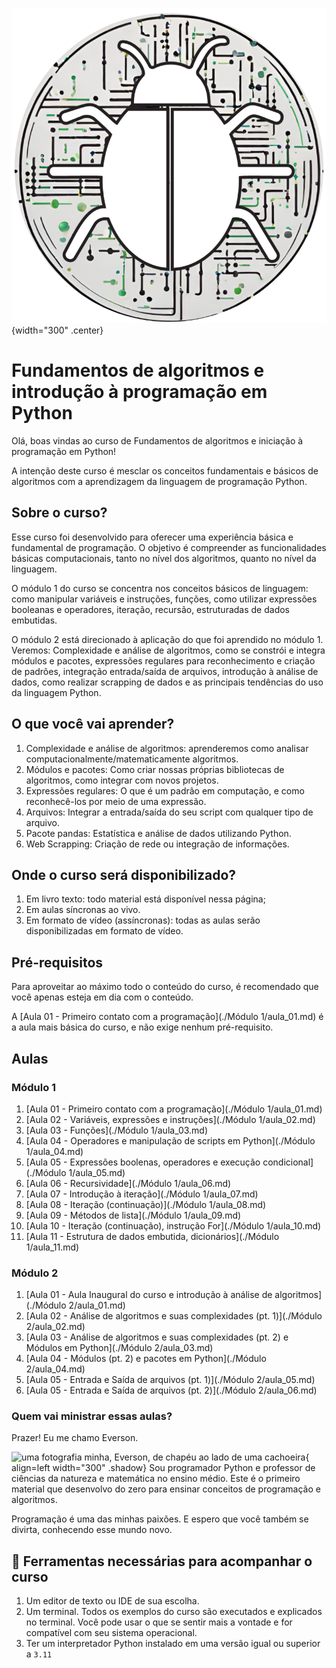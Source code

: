 ![logo do projeto](assets/logo_fundamentos_algoritmos.png){width="300" .center} 
# Fundamentos de algoritmos e introdução à programação em Python

Olá, boas vindas ao curso de Fundamentos de algoritmos e iniciação à programação em Python!


A intenção deste curso é mesclar os conceitos fundamentais e básicos de algoritmos com a aprendizagem da linguagem de programação Python.

## Sobre o curso?

Esse curso foi desenvolvido para oferecer uma experiência básica e fundamental de programação. O objetivo é compreender as funcionalidades básicas computacionais, tanto no nível dos algoritmos, quanto no nível da linguagem.

O módulo 1 do curso se concentra nos conceitos básicos de linguagem: como manipular variáveis e instruções, funções, como utilizar expressões booleanas e operadores, iteração, recursão, estruturadas de dados embutidas.

O módulo 2 está direcionado à aplicação do que foi aprendido no módulo 1. Veremos: Complexidade e análise de algoritmos, como se constrói e integra módulos e pacotes, expressões regulares para reconhecimento e criação de padrões, integração entrada/saída de arquivos, introdução à análise de dados, como realizar scrapping de dados e as principais tendências do uso da linguagem Python.

## O que você vai aprender?

1. Complexidade e análise de algoritmos: aprenderemos como analisar computacionalmente/matematicamente algoritmos.
2. Módulos e pacotes: Como criar nossas próprias bibliotecas de algoritmos, como integrar com novos projetos.
3. Expressões regulares: O que é um padrão em computação, e como reconhecê-los por meio de uma expressão.
4. Arquivos: Integrar a entrada/saída do seu script com qualquer tipo de arquivo.
5. Pacote pandas: Estatística e análise de dados utilizando Python.
6. Web Scrapping: Criação de rede ou integração de informações.


## Onde o curso será disponibilizado?

1. Em livro texto: todo material está disponível nessa página;
2. Em aulas síncronas ao vivo.
3. Em formato de vídeo (assíncronas): todas as aulas serão disponibilizadas em formato de vídeo.

## Pré-requisitos

Para aproveitar ao máximo todo o conteúdo do curso, é recomendado que você apenas esteja em dia com o conteúdo.

A [Aula 01 - Primeiro contato com a programação](./Módulo 1/aula_01.md) é a aula mais básica do curso, e não exige nenhum pré-requisito.

## Aulas

### Módulo 1
1. [Aula 01 - Primeiro contato com a programação](./Módulo 1/aula_01.md)
2. [Aula 02 - Variáveis, expressões e instruções](./Módulo 1/aula_02.md)
3. [Aula 03 - Funções](./Módulo 1/aula_03.md)
4. [Aula 04 - Operadores e manipulação de scripts em Python](./Módulo 1/aula_04.md)
5. [Aula 05 - Expressões boolenas, operadores e execução condicional](./Módulo 1/aula_05.md)
6. [Aula 06 - Recursividade](./Módulo 1/aula_06.md)
7. [Aula 07 - Introdução à iteração](./Módulo 1/aula_07.md)
8. [Aula 08 - Iteração (continuação)](./Módulo 1/aula_08.md)
9. [Aula 09 - Métodos de lista](./Módulo 1/aula_09.md)
10. [Aula 10 - Iteração (continuação), instrução For](./Módulo 1/aula_10.md)
11. [Aula 11 - Estrutura de dados embutida, dicionários](./Módulo 1/aula_11.md)

### Módulo 2
1. [Aula 01 - Aula Inaugural do curso e introdução à análise de algoritmos](./Módulo 2/aula_01.md)
2. [Aula 02 - Análise de algoritmos e suas complexidades (pt. 1)](./Módulo 2/aula_02.md)
3. [Aula 03 - Análise de algoritmos e suas complexidades (pt. 2) e Módulos em Python](./Módulo 2/aula_03.md)
4. [Aula 04 - Módulos (pt. 2) e pacotes em Python](./Módulo 2/aula_04.md)
5. [Aula 05 - Entrada e Saída de arquivos (pt. 1)](./Módulo 2/aula_05.md)
5. [Aula 05 - Entrada e Saída de arquivos (pt. 2)](./Módulo 2/aula_06.md)



### Quem vai ministrar essas aulas?

Prazer! Eu me chamo Everson.

![uma fotografia minha, Everson, de chapéu ao lado de uma cachoeira](/assets/everson.jpg){ align=left width="300" .shadow}
Sou programador Python e professor de ciências da natureza e matemática no ensino médio. Este é o primeiro material que desenvolvo do zero para ensinar conceitos de programação e algoritmos.

Programação é uma das minhas paixões. E espero que você também se divirta, conhecendo esse mundo novo.

<!---## 📖 Licença

 Todo esse material é gratuito e está sob licença Creative Commons [BY-NC-SA](https://creativecommons.org/licenses/by-nc-sa/4.0/){:target="_blank"}. O que significa que:

- Você pode copiar e reproduzir esse material em qualquer meio e em qualquer formato;
- Você pode adaptar esse material e construir outros materiais usando esse material.

Pontos de atenção:

- Você precisa dar os devidos créditos a esse material onde for usar ou adaptar;
- Você não pode usar para fins comerciais. Como vender ou usar para obter vantagens comerciais;
- Todo o material derivado desse material deve ser redistribuído com a licença [CC BY-NC-SA](https://creativecommons.org/licenses/by-nc-sa/4.0/){:target="_blank"}. -->

## 🧰 Ferramentas necessárias para acompanhar o curso

1. Um editor de texto ou IDE de sua escolha.
2. Um terminal. Todos os exemplos do curso são executados e explicados no terminal. Você pode usar o que se sentir mais a vontade e for compatível com seu sistema operacional.
3. Ter um interpretador Python instalado em uma versão igual ou superior a `3.11`


<!---## 🔧 Ferramentas de apoio--->


